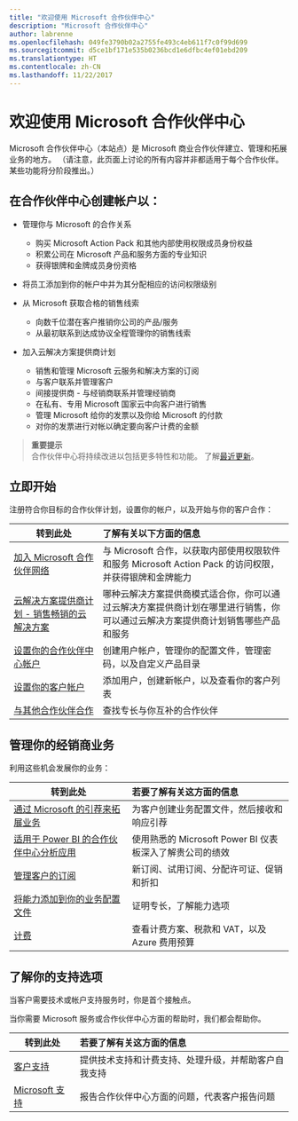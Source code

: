 ```yaml
---
title: "欢迎使用 Microsoft 合作伙伴中心"
description: "Microsoft 合作伙伴中心"
author: labrenne
ms.openlocfilehash: 049fe3790b02a2755fe493c4eb611f7c0f99d699
ms.sourcegitcommit: d5ce1bf171e535b0236bcd1e6dfbc4ef01ebd209
ms.translationtype: HT
ms.contentlocale: zh-CN
ms.lasthandoff: 11/22/2017
---
```

# <a name="welcome-to-the-microsoft-partner-center"></a>欢迎使用 Microsoft 合作伙伴中心

Microsoft 合作伙伴中心（本站点）是 Microsoft 商业合作伙伴建立、管理和拓展业务的地方。 （请注意，此页面上讨论的所有内容并非都适用于每个合作伙伴。 某些功能将分阶段推出。）

## <a name="create-an-account-on-partner-center-to"></a>在合作伙伴中心创建帐户以：

-   管理你与 Microsoft 的合作关系
    -   购买 Microsoft Action Pack 和其他内部使用权限成员身份权益 
    -   积累公司在 Microsoft 产品和服务方面的专业知识
    -   获得银牌和金牌成员身份资格

-   将员工添加到你的帐户中并为其分配相应的访问权限级别

-   从 Microsoft 获取合格的销售线索 
    -   向数千位潜在客户推销你公司的产品/服务
    -   从最初联系到达成协议全程管理你的销售线索 

-   加入云解决方案提供商计划
    -   销售和管理 Microsoft 云服务和解决方案的订阅       
    -   与客户联系并管理客户
    -   间接提供商 - 与经销商联系并管理经销商    
    -   在私有、专用 Microsoft 国家云中向客户进行销售 
    -   管理 Microsoft 给你的发票以及你给 Microsoft 的付款
    -   对你的发票进行对帐以确定要向客户计费的金额
   

>**重要提示**<br>
合作伙伴中心将持续改进以包括更多特性和功能。 了解[最近更新](whats-new-in-pc.md)。


## <a name="get-started"></a>立即开始

注册符合你目标的合作伙伴计划，设置你的帐户，以及开始与你的客户合作：

| **转到此处**  | **了解有关以下方面的信息**  |
|------------|:-------------|
|[加入 Microsoft 合作伙伴网络](mpn-overview.md)|与 Microsoft 合作，以获取内部使用权限软件和服务 Microsoft Action Pack 的访问权限，并获得银牌和金牌能力 |
|[云解决方案提供商计划 - 销售畅销的云解决方案](csp-overview.md) | 哪种云解决方案提供商模式适合你，你可以通过云解决方案提供商计划在哪里进行销售，你可以通过云解决方案提供商计划销售哪些产品和服务 |
|[设置你的合作伙伴中心帐户](partner-center-account-setup.md)|创建用户帐户，管理你的配置文件，管理密码，以及自定义产品目录 |
|[设置你的客户帐户](customer-accounts.md)|添加用户，创建新帐户，以及查看你的客户列表 |
|[与其他合作伙伴合作](work-with-other-partners.md)|查找专长与你互补的合作伙伴 |

## <a name="manage-your-reseller-business"></a>管理你的经销商业务

利用这些机会发展你的业务：

| **转到此处**  |**若要了解有关这方面的信息**   |
|------------|:-------------|
|[通过 Microsoft 的引荐来拓展业务](referrals.md)|为客户创建业务配置文件，然后接收和响应引荐|
|[适用于 Power BI 的合作伙伴中心分析应用](power-bi-app-for-direct-partners.md)| 使用熟悉的 Microsoft Power BI 仪表板深入了解贵公司的绩效|
|[管理客户的订阅](customer-subscriptions.md)|新订阅、试用订阅、分配许可证、促销和折扣|
|[将能力添加到你的业务配置文件](learn-about-competencies.md)|证明专长，了解能力选项|
|[计费](billing.md)|查看计费方案、税款和 VAT，以及 Azure 费用预算 |

## <a name="understand-your-support-options"></a>了解你的支持选项

当客户需要技术或帐户支持服务时，你是首个接触点。

当你需要 Microsoft 服务或合作伙伴中心方面的帮助时，我们都会帮助你。 

| **转到此处**  | **若要了解有关这方面的信息**  |
|------------|:-------------|
|[客户支持](customer-support.md)|提供技术支持和计费支持、处理升级，并帮助客户自我支持|
|[Microsoft 支持](support-from-microsoft.md)|报告合作伙伴中心方面的问题，代表客户报告问题|
